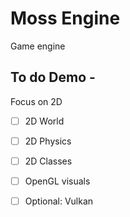 # Moss Engine
Game engine

## To do Demo - 
Focus on 2D
- [ ] 2D World
- [ ] 2D Physics
- [ ] 2D Classes
- [ ] OpenGL visuals

- [ ] Optional: Vulkan
